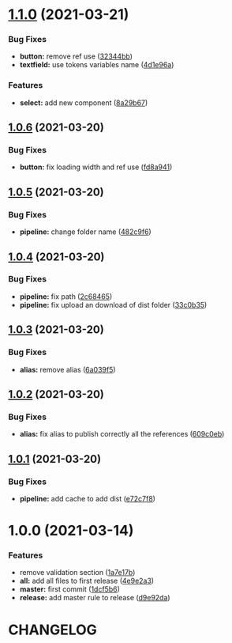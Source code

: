 # [1.1.0](https://github.com/angelicapabonp/react-basic-components/compare/v1.0.6...v1.1.0) (2021-03-21)


### Bug Fixes

* **button:** remove ref use ([32344bb](https://github.com/angelicapabonp/react-basic-components/commit/32344bbd421415e18ab26192c26bf356364f10c8))
* **textfield:** use tokens variables name ([4d1e96a](https://github.com/angelicapabonp/react-basic-components/commit/4d1e96a0c31a21a30d8bd36a9edf966eee75dd27))


### Features

* **select:** add new component ([8a29b67](https://github.com/angelicapabonp/react-basic-components/commit/8a29b67c40e868c3c4c32c03dcb7357814c7e781))

## [1.0.6](https://github.com/angelicapabonp/react-basic-components/compare/v1.0.5...v1.0.6) (2021-03-20)


### Bug Fixes

* **button:** fix loading width and ref use ([fd8a941](https://github.com/angelicapabonp/react-basic-components/commit/fd8a94123171a6e35be91e6c01b3aefadd4774ec))

## [1.0.5](https://github.com/angelicapabonp/react-basic-components/compare/v1.0.4...v1.0.5) (2021-03-20)


### Bug Fixes

* **pipeline:** change folder name ([482c9f6](https://github.com/angelicapabonp/react-basic-components/commit/482c9f615482905d5c8d29ba62923af0d020192f))

## [1.0.4](https://github.com/angelicapabonp/react-basic-components/compare/v1.0.3...v1.0.4) (2021-03-20)


### Bug Fixes

* **pipeline:** fix path ([2c68465](https://github.com/angelicapabonp/react-basic-components/commit/2c684650a430c65689c9bc1e90e95ea694f2796c))
* **pipeline:** fix upload an download of dist folder ([33c0b35](https://github.com/angelicapabonp/react-basic-components/commit/33c0b354285b7240debb6d3841bcccfa76d02267))

## [1.0.3](https://github.com/angelicapabonp/react-basic-components/compare/v1.0.2...v1.0.3) (2021-03-20)


### Bug Fixes

* **alias:** remove alias ([6a039f5](https://github.com/angelicapabonp/react-basic-components/commit/6a039f54813287b7b404a7b5071b86c9556f0323))

## [1.0.2](https://github.com/angelicapabonp/react-basic-components/compare/v1.0.1...v1.0.2) (2021-03-20)


### Bug Fixes

* **alias:** fix alias to publish correctly all the references ([609c0eb](https://github.com/angelicapabonp/react-basic-components/commit/609c0eb2d1a78175ebb7ffdfbc8da240f4dd025e))

## [1.0.1](https://github.com/angelicapabonp/react-basic-components/compare/v1.0.0...v1.0.1) (2021-03-20)


### Bug Fixes

* **pipeline:** add cache to add dist ([e72c7f8](https://github.com/angelicapabonp/react-basic-components/commit/e72c7f88b22b50e98981540f4526e0fe8b6f3070))

# 1.0.0 (2021-03-14)


### Features

* remove validation section ([1a7e17b](https://github.com/angelicapabonp/react-basic-components/commit/1a7e17b4badcfa1acb6c57724ed0e85c5defcbab))
* **all:** add all files to first release ([4e9e2a3](https://github.com/angelicapabonp/react-basic-components/commit/4e9e2a3ebce8fbc0dc011a561d9f59db2d83a2d3))
* **master:** first commit ([1dcf5b6](https://github.com/angelicapabonp/react-basic-components/commit/1dcf5b6783bf631716d3b9b8d56c44e1c249d0bc))
* **release:** add master rule to release ([d9e92da](https://github.com/angelicapabonp/react-basic-components/commit/d9e92daa201bc78c2c7763bddccc7e0fd4fcdce7))

# CHANGELOG
